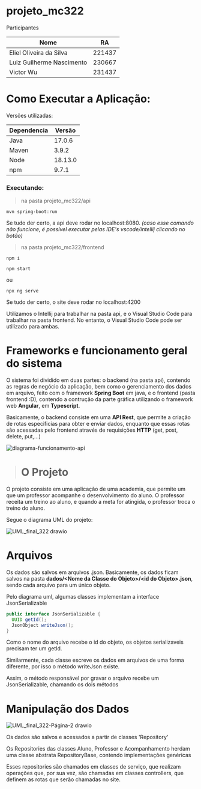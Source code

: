 # projeto_mc322
Participantes
  <table>
      <thead>
          <tr>
              <th>Nome</th>
              <th>RA</th>
          </tr>
      </thead>
      <tbody>
          <tr>
              <td>Eliel Oliveira da Silva</td>
              <td>221437</td>
          </tr>
          <tr>
              <td>Luiz Guilherme Nascimento</td>
              <td>230667</td>
          </tr>
          <tr>
              <td>Victor Wu</td>
              <td>231437</td>
          </tr>
      </tbody>
  </table>

# Como Executar a Aplicação:

Versões utilizadas:

  <table>
      <thead>
          <tr>
              <th>Dependencia</th>
              <th>Versão</th>
          </tr>
      </thead>
      <tbody>
          <tr>
              <td>Java</td>
              <td>17.0.6</td>
          </tr>
          <tr>
              <td>Maven</td>
              <td>3.9.2</td>
          </tr>
          <tr>
              <td>Node</td>
              <td>18.13.0</td>
          </tr>
          <tr>
              <td>npm</td>
              <td>9.7.1</td>
          </tr>
      </tbody>
  </table>

### Executando:

> na pasta projeto_mc322/api
```
mvn spring-boot:run
```

Se tudo der certo, a api deve rodar no localhost:8080. <i>(caso esse comando não funcione, é possível executar pelas IDE's vscode/intellij clicando no botão)</i>


> na pasta projeto_mc322/frontend
```
npm i
```
```
npm start
```
ou
```
npx ng serve
```

Se tudo der certo, o site deve rodar no localhost:4200

Utilizamos o Intellij para trabalhar na pasta api, e o Visual Studio Code para trabalhar na pasta frontend. No entanto, o Visual Studio Code pode ser utilizado para ambas.
  
# Frameworks e funcionamento geral do sistema
O sistema foi dividido em duas partes: o backend (na pasta api), contendo as regras de negócio da aplicação, bem como o gerenciamento dos dados em arquivo, feito com o framework <b>Spring Boot</b> em java, e o frontend (pasta frontend :D), contendo a contrução da parte gráfica utilizando o framework web <b>Angular</b>, em <b>Typescript</b>.

Basicamente, o backend consiste em uma <b>API Rest</b>, que permite a criação de rotas especificias para obter e enviar dados, enquanto que essas rotas são acessadas pelo frontend através de requisições <b>HTTP</b> (get, post, delete, put,...)

![diagrama-funcionamento-api](https://github.com/LuizGuilhermeNascimento/projeto_mc322/assets/52840354/c06a8972-f3df-457f-b593-5a86d56b367a)

 
 
># O Projeto
O projeto consiste em uma aplicação de uma academia, que permite um que um professor acompanhe o desenvolvimento do aluno. O professor receita um treino ao aluno, e quando a meta for atingida, o professor troca o treino do aluno.

Segue o diagrama UML do projeto:

![UML_final_322 drawio](https://github.com/LuizGuilhermeNascimento/projeto_mc322/assets/52840354/48f9c183-94df-4bf9-bc81-c3146c271229)


# Arquivos

Os dados são salvos em arquivos .json. Basicamente, os dados ficam salvos na pasta <b>dados/<Nome da Classe do Objeto\>/<id do Objeto\>.json</b>, sendo cada arquivo para um único objeto.

Pelo diagrama uml, algumas classes implementam a interface JsonSerializable
```java
public interface JsonSerializable {
  UUID getId();
  JsonObject writeJson();
}
```
Como o nome do arquivo recebe o id do objeto, os objetos serializaveis precisam ter um getId. 

Similarmente, cada classe escreve os dados em arquivos de uma forma diferente, por isso o método writeJson existe.

Assim, o método responsável por gravar o arquivo recebe um JsonSerializable, chamando os dois métodos


# Manipulação dos Dados

![UML_final_322-Página-2 drawio](https://github.com/LuizGuilhermeNascimento/projeto_mc322/assets/52840354/8b44ca04-336f-4fab-9f84-190b8a50eb83)

Os dados são salvos e acessados a partir de classes 'Repository'

Os Repositories das classes Aluno, Professor e Acompanhamento herdam uma classe abstrata RepositoryBase, contendo implementações genéricas

Esses repositories são chamados em classes de serviço, que realizam operações que, por sua vez, são chamadas em classes controllers, que definem as rotas que serão chamadas no site.
